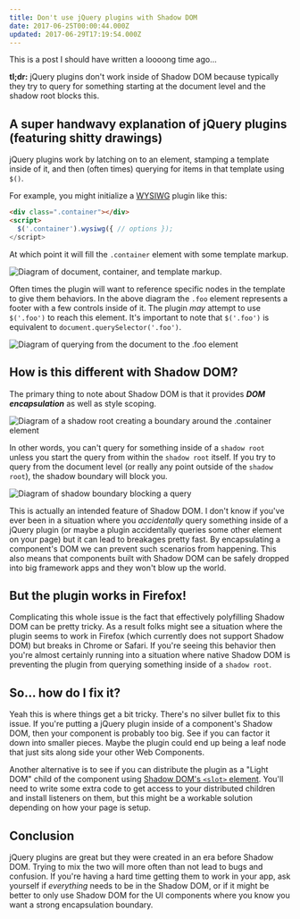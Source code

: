 ```yaml
---
title: Don't use jQuery plugins with Shadow DOM
date: 2017-06-25T00:00:44.000Z
updated: 2017-06-29T17:19:54.000Z
---
```


This is a post I should have written a loooong time ago...

**tl;dr:** jQuery plugins don't work inside of Shadow DOM because typically they try to query for something starting at the document level and the shadow root blocks this.

## A super handwavy explanation of jQuery plugins (featuring shitty drawings)

jQuery plugins work by latching on to an element, stamping a template inside of it, and then (often times) querying for items in that template using `$()`.

For example, you might initialize a [WYSIWG](https://en.wikipedia.org/wiki/WYSIWYG) plugin like this:

```html
<div class=".container"></div>
<script>
  $('.container').wysiwg({ // options });
</script>
```

At which point it will fill the `.container` element with some template markup.

![Diagram of document, container, and template markup.](/images/2017/06/jquery-sd-1.png)

Often times the plugin will want to reference specific nodes in the template to give them behaviors. In the above diagram the `.foo` element represents a footer with a few controls inside of it. The plugin *may* attempt to use `$('.foo')` to reach this element. It's important to note that `$('.foo')` is equivalent to `document.querySelector('.foo')`.

![Diagram of querying from the document to the .foo element](/images/2017/06/jquery-sd-2.png)

## How is this different with Shadow DOM?

The primary thing to note about Shadow DOM is that it provides ***DOM encapsulation*** as well as style scoping.

![Diagram of a shadow root creating a boundary around the .container element](/images/2017/06/jquery-sd-3.png)

In other words, you can't query for something inside of a `shadow root` unless you start the query from within the `shadow root` itself. If you try to query from the document level (or really any point outside of the `shadow root`), the shadow boundary will block you.

![Diagram of shadow boundary blocking a query](/images/2017/06/jquery-sd-4.png)

This is actually an intended feature of Shadow DOM. I don't know if you've ever been in a situation where you *accidentally* query something inside of a jQuery plugin (or maybe a plugin accidentally queries some other element on your page) but it can lead to breakages pretty fast. By encapsulating a component's DOM we can prevent such scenarios from happening. This also means that components built with Shadow DOM can be safely dropped into big framework apps and they won't blow up the world.

## But the plugin works in Firefox!

Complicating this whole issue is the fact that effectively polyfilling Shadow DOM can be pretty tricky. As a result folks might see a situation where the plugin seems to work in Firefox (which currently does not support Shadow DOM) but breaks in Chrome or Safari. If you're seeing this behavior then you're almost certainly running into a situation where native Shadow DOM is preventing the plugin from querying something inside of a `shadow root`.

## So... how do I fix it?

Yeah this is where things get a bit tricky. There's no silver bullet fix to this issue. If you're putting a jQuery plugin inside of a component's Shadow DOM, then your component is probably too big. See if you can factor it down into smaller pieces. Maybe the plugin could end up being a leaf node that just sits along side your other Web Components.

Another alternative is to see if you can distribute the plugin as a "Light DOM" child of the component using [Shadow DOM's `<slot>` element](https://www.webpackbin.com/bins/-KnRWY0uGYLO6oBIx73l). You'll need to write some extra code to get access to your distributed children and install listeners on them, but this might be  a workable solution depending on how your page is setup.

## Conclusion

jQuery plugins are great but they were created in an era before Shadow DOM. Trying to mix the two will more often than not lead to bugs and confusion. If you're having a hard time getting them to work in your app, ask yourself if *everything* needs to be in the Shadow DOM, or if it might be better to only use Shadow DOM for the UI components where you know you want a strong encapsulation boundary.
